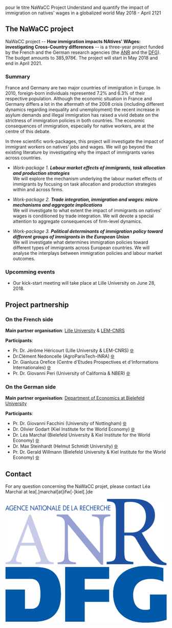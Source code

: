 pour le titre
NaWaCC Project
Understand and quantify the impact of immigration on natives' wages in a globalized world
May 2018 - April 2121

## **The NaWaCC project**

NaWaCC project -- **How immigration impacts NAtives' WAges: investigating Cross-Country differences** -- is a three-year project funded by the French and the German research agencies (the [ANR](http://www.agence-nationale-recherche.fr/en/) and the [DFG](http://www.dfg.de/en/index.jsp)). The budget amounts to 385,978€. The project will start in May 2018 and end in April 2021. 


### Summary

France and Germany are two major countries of immigration in Europe. In 2010, foreign-born individuals represented 7.2% and 6.3% of their respective population. Although the economic situation in France and Germany differs a lot in the aftermath of the 2008 crisis (including different dynamics regarding inequality and unemployment) the recent increase in asylum demands and illegal immigration has raised a vivid debate on the strictness of immigration policies in both countries. The economic consequences of immigration, especially for native workers, are at the centre of this debate. 

In three scientific work-packages, this project will investigate the impact of immigrant workers on natives’ jobs and wages. We will go beyond the existing literature by investigating why the impact of immigrants varies across countries. 

* *Work-package 1. **Labour market effects of immigrants, task allocation and production strategies***
<br/> We will explore the mechanism underlying the labour market effects of immigrants by focusing on task allocation and production strategies within and across firms.


* *Work-package 2. **Trade integration, immigration and wages: micro mechanisms and aggregate implications***
<br/> We will investigate to what extent the impact of immigrants on natives’ wages is conditioned by trade integration. We will devote a special attention to aggregate consequences of firm-level dynamics.


* *Work-package 3. **Political determinants of immigration policy toward different groups of immigrants in the European Union***
<br/> We will investigate what determines immigration policies toward different types of immigrants across European countries. We will analyse the interplays between immigration policies and labour market outcomes.

### Upcomming events

* Our kick-start meeting will take place at Lille University on June 28, 2018. 



## **Project partnership**

### On the French side 
**Main partner organisation**: [Lille University](http://www.univ-lille1.fr/home/) & [LEM-CNRS](http://lem.cnrs.fr)

**Participants**: 
* Pr. Dr. Jérôme Héricourt (Lille University & LEM-CNRS) [:globe_with_meridians:](https://sites.google.com/site/jpcdhericourt/)
* Dr.Clément Nedoncelle (AgroParisTech-INRA) [:globe_with_meridians:](http://www.clementnedoncelle.eu/) 
* Dr. Gianluca Orefice (Centre d'Etudes Prospectives et d'Informations Internationales) [:globe_with_meridians:](https://sites.google.com/site/oreficegianluca/home)
* Pr. Dr. Giovanni Peri (University of California & NBER) [:globe_with_meridians:](http://giovanniperi.ucdavis.edu/)

### On the German side 
**Main partner organisation**: [Department of Economics at Bielefeld University](http://www.uni-bielefeld.de/(en)/wiwi/)


**Participants**: 
* Pr. Dr. Giovanni Facchini (University of Nottingham) [:globe_with_meridians:](http://giovannifacchini.wixsite.com/scientist-site)
* Dr. Olivier Godart (Kiel Institute for the World Economy) [:globe_with_meridians:](https://www.ifw-members.ifw-kiel.de/~olivier_godart_ifw_kiel_de)
* Dr. Léa Marchal (Bielefeld University & Kiel Institute for the World Economy) [:globe_with_meridians:](http://leamarchal.fr)
* Dr. Max Steinhardt (Helmut Schmidt University) [:globe_with_meridians:](https://sites.google.com/site/maxfriedrichsteinhardt/)
* Pr. Dr. Gerald Willmann (Bielefeld University & Kiel Institute for the World Economy) [:globe_with_meridians:](http://willmann.com/~gerald/)



## **Contact**
For any question concerning the NaWaCC projet, please contact Léa Marchal at lea[.]marchal[at]ifw[-]kiel[.]de

 

![ANR logo](/img/logo_ANR.png)
![DFG logo](/img/logo_DFG.jpg)

